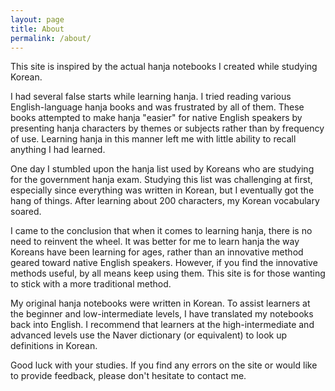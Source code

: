 ```yaml
---
layout: page
title: About
permalink: /about/
---
```


This site is inspired by the actual hanja notebooks I created while studying Korean.

I had several false starts while learning hanja. I tried reading various English-language hanja books and was frustrated by all of them. These books attempted to make hanja "easier" for native English speakers by presenting hanja characters by themes or subjects rather than by frequency of use. Learning hanja in this manner left me with little ability to recall anything I had learned.

One day I stumbled upon the hanja list used by Koreans who are studying for the government hanja exam. Studying this list was challenging at first, especially since everything was written in Korean, but I eventually got the hang of things. After learning about 200 characters, my Korean vocabulary soared.

I came to the conclusion that when it comes to learning hanja, there is no need to reinvent the wheel. It was better for me to learn hanja the way Koreans have been learning for ages, rather than an innovative method geared toward native English speakers. However, if you find the innovative methods useful, by all means keep using them. This site is for those wanting to stick with a more traditional method.

My original hanja notebooks were written in Korean. To assist learners at the beginner and low-intermediate levels, I have translated my notebooks back into English. I recommend that learners at the high-intermediate and advanced levels use the Naver dictionary (or equivalent) to look up definitions in Korean.

Good luck with your studies. If you find any errors on the site or would like to provide feedback, please don't hesitate to contact me.
